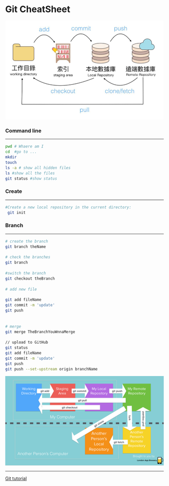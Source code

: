 # Git CheatSheet
![git](https://github.com/miya-w/gitHub-cheatSheet/blob/master/img/images_72316309_2739111376108490_535994150261096448_n1fkzgd.jpeg)

### Command line
---
```bash
pwd # Whaere am I 
cd  #go to ... 
mkdir 
touch
ls -a # show all hidden files
ls #show all the files
git status #show status 

```
### Create
---

```bash
#Create a new local repository in the current directory:
 git init

```


### Branch
---
``` bash
# create the branch
git branch theName

# check the branches
git branch

#switch the branch
git checkout theBranch

# add new file 

git add fileName
git commit -m 'update'
git push


# merge
git merge TheBranchYouWnnaMerge

// upload to GitHub
git status
git add fileName
git commit -m 'update'
git push
git push --set-upstream origin branchName
```
![](https://github.com/miya-w/gitHub-cheatSheet/blob/master/img/Screen_Shot_2022-02-14_at_5.45.13_pm.png)


---
[Git tutorial](https://w3c.hexschool.com/git/7ca21e02)